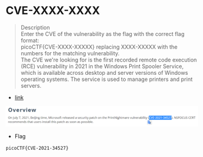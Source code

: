 # CVE-XXXX-XXXX

> Description <br>
>Enter the CVE of the vulnerability as the flag with the correct flag format:<br>
>picoCTF{CVE-XXXX-XXXXX} replacing XXXX-XXXXX with the numbers for the matching vulnerability.<br>
>The CVE we're looking for is the first recorded remote code execution (RCE) vulnerability in 2021 in the Windows Print Spooler Service, which is available across desktop and server versions of Windows operating systems. The service is used to manage printers and print servers.

- [link](https://nsfocusglobal.com/windows-print-spooler-rce-vulnerabilities-cve-2021-1675-cve-2021-34527-mitigation-guide/)

![img](/picoCTF/CVE-XXXX-XXXX/assets/google.png)

- Flag

```
picoCTF{CVE-2021-34527}
```

